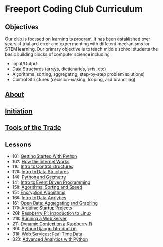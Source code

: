 # Freeport Coding Club Curriculum

## Objectives
Our club is focused on learning to program. It has been established over
years of trial and error and experimenting with different mechanisms for
STEM learning. Our primary objective is to teach middle school students
the basic building blocks of computer science including
- Input/Output
- Data Structures (arrays, dictionaries, sets, etc)
- Algorithms (sorting, aggregating, step-by-step problem solutions)
- Control Structures (decision-making, looping, and branching)
## [About](about.md)
## [Initiation](initiation.md)
## [Tools of the Trade](tools.md)
## Lessons
*   101:  [Getting Started With Python](101.md)
*   102:  [How the Internet Works](102.md)
*   110:  [Intro to Control Structures](110.md)
*   120:  [Intro to Data Structures](120.md)
*   140:  [Python and Geometry](140.md)
*   141:  [Intro to Event Driven Programming](141.md)
*   150:  [Agorithms:  Sorting and Speed](150.md)
*   151:  [Encryption Algorithms](151.md)
*   160:  [Intro to Data Analytics](160.md)
*   161:  [Open Data:  Aggregating and Graphing](#)
*   170:  [Arduino: Startup Projects](#)
*   201:  [Raspberry Pi:  Introduction to Linux](#)
*   210:  [Running a Web Server](#)
*   211:  [Dynamic Content on a Raspberry Pi](#)
*   301:  [Python Django Introduction](#)
*   310:  [Web Services:  Real Time Data](#)
*   320:  [Advanced Analytics with Python](#)
